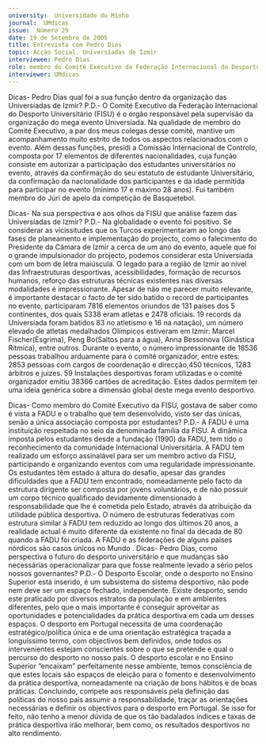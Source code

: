 ```yaml
---
university:  Universidade do Minho
journal:  UMdicas
issue:  Número 29
date: 19 de Setembro de 2005
title: Entrevista com Pedro Dias
topic: Acção Social. Universíadas de Izmir
interviewee: Pedro Dias
role: membro do Comité Executivo da Federação Internacional do Desporto Universitário (FISU)
interviewer: UMdicas 
---
```




Dicas- Pedro Dias qual foi a sua função dentro
da organização das Universíadas de Izmir?
P.D.- O Comité Executivo
da Federação
Internacional do Desporto
Universitário (FISU) é o
órgão responsável pela
supervisão da organização
do mega evento
Universíada. Na qualidade
de membro do Comité
Executivo, a par dos meus
colegas desse comité,
mantive
um
acompanhamento muito
estrito de todos os
aspectos relacionados
com o evento. Além dessas
funções, presidi a
Comissão Internacional de
Controlo, composta por 17
elementos de diferentes
nacionalidades, cuja
função consiste em
autorizar a participação
dos estudantes
universitários no evento,
através da confirmação do
seu estatuto de estudante
Universitário, da
confirmação da
nacionalidade dos
participantes e da idade
permitida para participar
no evento (mínimo 17 e máximo 28 anos). Fui
também membro do Júri de apelo da competição de
Basquetebol.


Dicas- Na sua perspectiva e aos olhos da FISU
que análise fazem das Universíadas de Izmir?
P.D.- Na globalidade o evento foi positivo. Se
considerar as vicissitudes que os Turcos
experimentaram ao longo das fases de
planeamento e implementação do projecto, como o
falecimento do Presidente da Câmara de Izmir a
cerca de um ano do evento, aquele que foi o grande
impulsionador do projecto, podemos considerar
esta Universíada com um bom de letra maiúscula. O
legado para a região de Izmir ao nível das Infraestruturas desportivas, acessibilidades, formação
de recursos humanos, reforço das estruturas
técnicas existentes nas diversas modalidades é
impressionante. Apesar de não me parecer muito
relevante, é importante destacar o facto de ter sido
batido o record de participantes no
evento, participaram 7816 elementos
oriundos de 131 países dos 5
continentes, dos quais 5338 eram
atletas e 2478 oficiais.
19 records da Universíada
foram batidos 83 no atletismo e 16 na
natação), um número elevado de atletas
medalhados Olímpicos estiveram em
Izmir: Marcel Fischer(Esgrima), Peng
Bo(Saltos para a água), Anna
Bessonova (Ginástica Rítmica), entre
outros.
Durante o evento, o número
impressionante de 18536 pessoas
trabalhou arduamente para o comité
organizador, entre estes: 2853 pessoas
com cargos de coordenação e
direcção,450 técnicos, 1283 árbitros e
juizes. 59 Instalações desportivas foram
utilizadas e o comité organizador emitiu
38366 cartões de acreditação. Estes
dados permitem ter uma ideia genérica
sobre a dimensão global deste mega
evento desportivo.


Dicas- Como membro do Comité
Executivo da FISU, gostava de saber
como é vista a FADU e o trabalho que
tem desenvolvido, visto ser das
únicas, senão a única associação
composta por estudantes?
P.D.- A FADU é uma instituição
respeitada no seio da denominada
família da FISU. A dinâmica imposta
pelos estudantes desde a fundação
(1990) da FADU, tem tido o
reconhecimento da comunidade
Internacional Universitária. A FADU tem
realizado um esforço assinalável para ser um
membro activo da FISU, participando e organizando
eventos com uma regularidade impressionante. Os
estudantes têm estado á altura do desafio, apesar
das grandes dificuldades que a FADU tem
encontrado, nomeadamente pelo facto da estrutura
dirigente ser composta por
jovens voluntários, e de não
possuir um corpo técnico
qualificado devidamente
dimensionado à
responsabilidade que lhe é
cometida pelo Estado, através da
atribuição da utilidade pública
desportiva. O número de
estruturas federativas com
estrutura similar à FADU tem
reduzido ao longo dos últimos 20
anos, a realidade actual é muito
diferente da existente no final da
década de 80 quando a FADU foi
criada. A FADU e as federações
de alguns países nórdicos são
casos únicos no Mundo
.
Dicas- Pedro Dias, como
perspectiva o futuro do
desporto universitário e que
mudanças são necessárias
operacionalizar para que fosse
realmente levado a sério pelos
nossos governantes?
P.D.- O Desporto Escolar, onde o
desporto no Ensino Superior está
inserido, é um subsistema do
sistema desportivo, não pode nem
deve ser um espaço fechado,
independente. Existe desporto,
sendo este praticado por diversos
estratos da população e em
ambientes diferentes, pelo que o
mais importante é conseguir
aproveitar as oportunidades e
potencialidades da prática
desportiva em cada um desses
espaços. O desporto em Portugal necessita de uma
coordenação estratégico/política única e de uma
orientação estratégica traçada a longuíssimo termo,
com objectivos bem definidos, onde todos os
intervenientes estejam conscientes sobre o que se
pretende e qual o percurso do desporto no nosso
país.
O desporto escolar e no Ensino Superior
“encaixam” perfeitamente nesse ambiente, temos
consciência de que estes locais são espaços de
eleição para o fomento e desenvolvimento da
prática desportiva, nomeadamente na criação de
bons hábitos e de boas práticas.
Concluindo, compete aos responsáveis
pela definição das políticas do nosso país assumir a
responsabilidade, traçar as orientações
necessárias e definir os objectivos para o desporto
em Portugal. Se isso for feito, não tenho a menor
dúvida de que os tão badalados índices e taxas de
prática desportiva irão melhorar, bem como, os
resultados desportivos no alto rendimento.